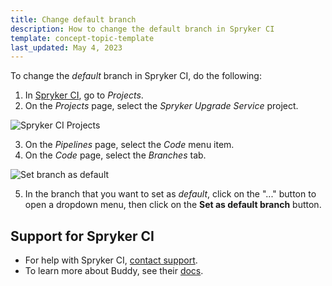 ```yaml
---
title: Change default branch
description: How to change the default branch in Spryker CI
template: concept-topic-template
last_updated: May 4, 2023
---
```


To change the *default* branch in Spryker CI, do the following:

1. In [Spryker CI](/docs/scu/dev/spryker-ci.html), go to *Projects*.
2. On the *Projects* page, select the *Spryker Upgrade Service* project.

![Spryker CI Projects](https://spryker.s3.eu-central-1.amazonaws.com/docs/paas%2B/dev/onboard-to-spryker-code-upgrader/connect-spryker-code-upgrader-to-a-github-managed-project.md/spryker_ci_projects.png)

3. On the *Pipelines* page, select the *Code* menu item.
4. On the *Code* page, select the *Branches* tab.

![Set branch as default](https://spryker.s3.eu-central-1.amazonaws.com/docs/paas%2B/dev/change-default-branch.md/set-default-branch.png)

5.  In the branch that you want to set as *default*, click on the "..." button to open a dropdown menu, then click on the **Set as default branch** button.

## Support for Spryker CI

* For help with Spryker CI, [contact support](https://spryker.force.com/support/s/).
* To learn more about Buddy, see their [docs](https://buddy.works/docs).
